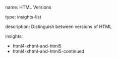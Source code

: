 name: HTML Versions

type: insights-list

description: Distinguish between versions of HTML

insights:
  - html4-xhtml-and-html5
  - html4-xhtml-and-html5-continued
